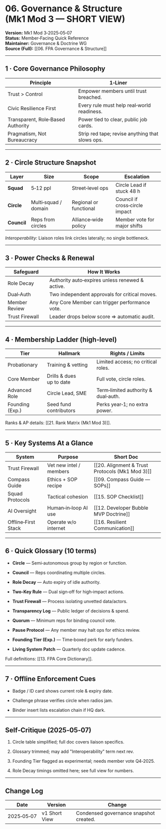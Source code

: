 # 06. Governance & Structure (Mk1 Mod 3 — SHORT VIEW)

**Version:** Mk1 Mod 3‑2025‑05‑07  
**Status:** Member‑Facing Quick Reference  
**Maintainer:** Governance & Doctrine WG  
**Source (Full):** [[06. FPA Governance & Structure]] 

---

## 1 · Core Governance Philosophy

|Principle|1‑Liner|
|---|---|
|Trust > Control|Empower members until trust breached.|
|Civic Resilience First|Every rule must help real‑world readiness.|
|Transparent, Role‑Based Authority|Power tied to clear, public job cards.|
|Pragmatism, Not Bureaucracy|Strip red tape; revise anything that slows ops.|

---

## 2 · Circle Structure Snapshot

|Layer|Size|Scope|Escalation|
|---|---|---|---|
|**Squad**|5‑12 ppl|Street‑level ops|Circle Lead if stuck 48 h|
|**Circle**|Multi‑squad / domain|Regional or functional|Council if cross‑circle impact|
|**Council**|Reps from circles|Alliance‑wide policy|Member vote for major shifts|

_Interoperability:_ Liaison roles link circles laterally; no single bottleneck.

---

## 3 · Power Checks & Renewal

| Safeguard      |How It Works|
| -------------- | ----------------------------------------------- |
| Role Decay     |Authority auto‑expires unless renewed & active.|
| Dual‑Auth      |Two independent approvals for critical moves.|
| Member Review  |Any Core Member can trigger performance vote.|
| Trust Firewall |Leader drops below score ⇒ automatic audit.|

---

## 4 · Membership Ladder (high‑level)

|Tier|Hallmark|Rights / Limits|
|---|---|---|
|Probationary|Training & vetting|Limited access; no critical roles.|
|Core Member|Drills & dues up to date|Full vote, circle roles.|
|Advanced Role|Circle Lead, SME|Term‑limited authority & dual‑auth.|
|Founding (Exp.)|Seed fund contributors|Perks year‑1; no extra power.|

Ranks & AP details: [[21. Rank Matrix (Mk1 Mod 3)]].

---

## 5 · Key Systems At a Glance

|System|Purpose|Short Doc|
|---|---|---|
|Trust Firewall|Vet new intel / members|[[20. Alignment & Trust Protocols (Mk1 Mod 3)]]|
|Compass Guide|Ethics + SOP recipe|[[09. Compass Guide — SOPs]]|
|Squad Protocols|Tactical cohesion|[[15. SOP Checklist]]|
|AI Oversight|Human‑in‑loop AI use|[[12. Developer Bubble MVP Doctrine]]|
|Offline‑First Stack|Operate w/o internet|[[16. Resilient Communication]]|

---

## 6 · Quick Glossary (10 terms)

- **Circle** — Semi‑autonomous group by region or function.
    
- **Council** — Reps coordinating multiple circles.
    
- **Role Decay** — Auto expiry of idle authority.
    
- **Two‑Key Rule** — Dual sign‑off for high‑impact actions.
    
- **Trust Firewall** — Process isolating unvetted data/actors.
    
- **Transparency Log** — Public ledger of decisions & spend.
    
- **Quorum** — Minimum reps for binding council vote.
    
- **Pause Protocol** — Any member may halt ops for ethics review.
    
- **Founding Tier (Exp.)** — Time‑boxed perk for early funders.
    
- **Living System Patch** — Quarterly doc update cadence.
    

Full definitions: [[13. FPA Core Dictionary]].

---

## 7 · Offline Enforcement Cues

- Badge / ID card shows current role & expiry date.
    
- Challenge phrase verifies circle when radios jam.
    
- Binder insert lists escalation chain if HQ dark.
    

---

## Self‑Critique (2025‑05‑07)

1. Circle table simplified; full doc covers liaison specifics.
    
2. Glossary trimmed; may add "Interoperability" term next rev.
    
3. Founding Tier flagged as experimental; needs member vote Q4‑2025.
    
4. Role Decay timings omitted here; see full view for numbers.
    

---

## Change Log

| Date       | Version       | Change                                 |
| ---------- | ------------- | -------------------------------------- |
| 2025‑05‑07 | v1 Short View | Condensed governance snapshot created. |